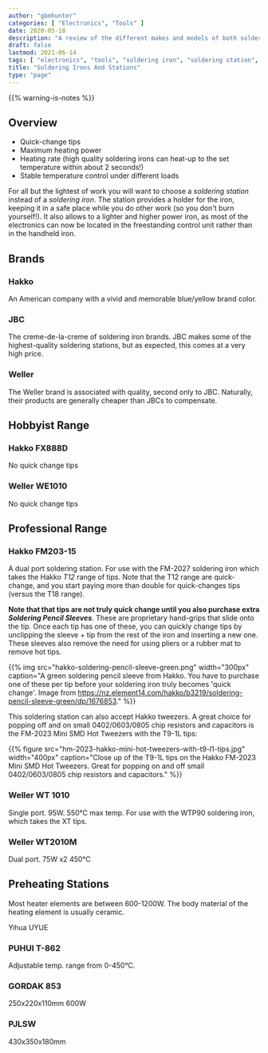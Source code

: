 ```yaml
---
author: "gbmhunter"
categories: [ "Electronics", "Tools" ]
date: 2020-05-18
description: "A review of the different makes and models of both soldering irons and soldering stations."
draft: false
lastmod: 2021-06-14
tags: [ "electronics", "tools", "soldering iron", "soldering station", "Hakko", "JBC", "Weller", "infrared", "pre-heating station", "rework", "FM-2023" ]
title: "Soldering Irons And Stations"
type: "page"
---
```


{{% warning-is-notes %}}

## Overview

* Quick-change tips
* Maximum heating power
* Heating rate (high quality soldering irons can heat-up to the set temperature within about 2 seconds!)
* Stable temperature control under different loads

For all but the lightest of work you will want to choose a _soldering station_ instead of a _soldering iron_. The station provides a holder for the iron, keeping it in a safe place while you do other work (so you don't burn yourself!). It also allows to a lighter and higher power iron, as most of the electronics can now be located in the freestanding control unit rather than in the handheld iron.

## Brands

### Hakko

An American company with a vivid and memorable blue/yellow brand color.

### JBC

The creme-de-la-creme of soldering iron brands. JBC makes some of the highest-quality soldering stations, but as expected, this comes at a very high price.

### Weller

The Weller brand is associated with quality, second only to JBC. Naturally, their products are generally cheaper than JBCs to compensate.

## Hobbyist Range

### Hakko FX888D

No quick change tips

### Weller WE1010

No quick change tips

## Professional Range

### Hakko FM203-15

A dual port soldering station. For use with the FM-2027 soldering iron which takes the Hakko _T12_ range of tips. Note that the T12 range are quick-change, and you start paying more than double for quick-changes tips (versus the T18 range).

**Note that that tips are not truly quick change until you also purchase extra _Soldering Pencil Sleeves_**. These are proprietary hand-grips that slide onto the tip. Once each tip has one of these, you can quickly change tips by unclipping the sleeve + tip from the rest of the iron and inserting a new one. These sleeves also remove the need for using pliers or a rubber mat to remove hot tips.

{{% img src="hakko-soldering-pencil-sleeve-green.png" width="300px" caption="A green soldering pencil sleeve from Hakko. You have to purchase one of these per tip before your soldering iron truly becomes 'quick change'. Image from https://nz.element14.com/hakko/b3219/soldering-pencil-sleeve-green/dp/1676853." %}}

This soldering station can also accept Hakko tweezers. A great choice for popping off and on small 0402/0603/0805 chip resistors and capacitors is the FM-2023 Mini SMD Hot Tweezers with the T9-1L tips:

{{% figure src="hm-2023-hakko-mini-hot-tweezers-with-t9-l1-tips.jpg" width="400px" caption="Close up of the T9-1L tips on the Hakko FM-2023 Mini SMD Hot Tweezers. Great for popping on and off small 0402/0603/0805 chip resistors and capacitors." %}}

### Weller WT 1010

Single port. 95W. 550°C max temp. For use with the WTP90 soldering iron, which takes the XT tips.

### Weller WT2010M

Dual port.
75W x2
450°C

## Preheating Stations

Most heater elements are between 600-1200W. The body material of the heating element is usually ceramic.

Yihua
UYUE

### PUHUI T-862

Adjustable temp. range from 0-450°C.

### GORDAK 853

250x220x110mm
600W

### PJLSW

430x350x180mm
